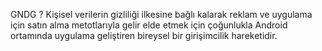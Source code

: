 GNDG ?
Kişisel verilerin gizliliği ilkesine bağlı kalarak reklam ve uygulama için satın alma metotlarıyla gelir elde etmek için çoğunlukla Android ortamında uygulama geliştiren bireysel bir girişimcilik hareketidir.
